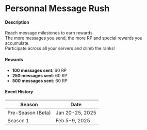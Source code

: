 # Personnal Message Rush

#### Description

Reach message milestones to earn rewards.\
The more messages you send, the more RP and special rewards you accumulate.\
Participate across all your servers and climb the ranks!

#### Rewards

* **100 messages sent**: 60 RP
* **250 messages sent**: 60 RP
* **500 messages sent**: 60 RP

#### Event History

| Season            | Date            |
| ----------------- | --------------- |
| Pre-Season (Beta) | Jan 20-25, 2025 |
| Season 1          | Feb 5-9, 2025   |
